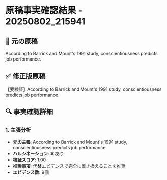 # 原稿事実確認結果 - 20250802_215941

## 📝 元の原稿
According to Barrick and Mount's 1991 study, conscientiousness predicts job performance.

## ✅ 修正版原稿
【要検証】According to Barrick and Mount's 1991 study, conscientiousness predicts job performance.

## 🔍 事実確認詳細

### 1. 主張分析
- **元の主張**: According to Barrick and Mount's 1991 study, conscientiousness predicts job performance.
- **ハルシネーション**: ❌ あり
- **検証スコア**: 1.00
- **推奨事項**: 代替エビデンスで完全に置き換えることを推奨
- **エビデンス数**: 9個

